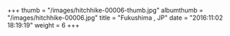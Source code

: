 +++
thumb = "/images/hitchhike-00006-thumb.jpg"
albumthumb = "/images/hitchhike-00006.jpg"
title = "Fukushima , JP"
date = "2016:11:02 18:19:19"
weight = 6
+++
